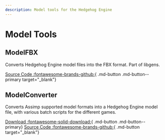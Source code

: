 ```yaml
---
description: Model tools for the Hedgehog Engine
---
```

# Model Tools

## ModelFBX
Converts Hedgehog Engine model files into the FBX format. Part of libgens.

[Source Code :fontawesome-brands-github:](https://github.com/DarioSamo/libgens-sonicglvl){ .md-button .md-button--primary target="_blank"}

## ModelConverter

Converts Assimp supported model formats into a Hedgehog Engine model file, with various batch scripts for the different games.

[Download :fontawesome-solid-download:](https://github.com/blueskythlikesclouds/ModelConverter/releases/latest){ .md-button .md-button--primary}
[Source Code :fontawesome-brands-github:](https://github.com/blueskythlikesclouds/ModelConverter){ .md-button target="_blank"}